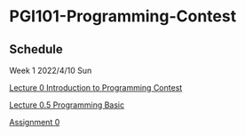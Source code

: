 # PGI101-Programming-Contest
## Schedule 
Week 1 2022/4/10 Sun 

[Lecture 0 Introduction to Programming Contest](https://github.com/PiggyHub/PGI101-Programming-Contest/blob/main/Week%201/Lecture%200.md)

[Lecture 0.5 Programming Basic](https://github.com/PiggyHub/PGI101-Programming-Contest/blob/main/Week%201/Lecture%201.md)
              
[Assignment 0](https://pintia.cn/problem-sets/17/problems/type/7)
